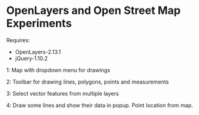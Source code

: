 # OpenLayers and Open Street Map Experiments

Requires:
* OpenLayers-2.13.1
* jQuery-1.10.2

1: Map with dropdown menu for drawings

2: Toolbar for drawing lines, polygons, points and measurements

3: Select vector features from multiple layers

4: Draw some lines and show their data in popup. Point location from map.